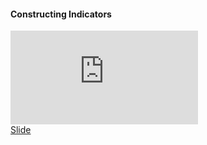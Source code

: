 <h4>Constructing Indicators </h4>

<iframe  src="https://www.youtube.com/embed/MWRo4poeqfY?si=4rmRBN2J3sChWZQF" title="YouTube video player" frameborder="0" allow="accelerometer; autoplay; clipboard-write; encrypted-media; gyroscope; picture-in-picture; web-share" allowfullscreen></iframe>
<div class="supplementary">
    <a href=""> Slide</a>
</div>